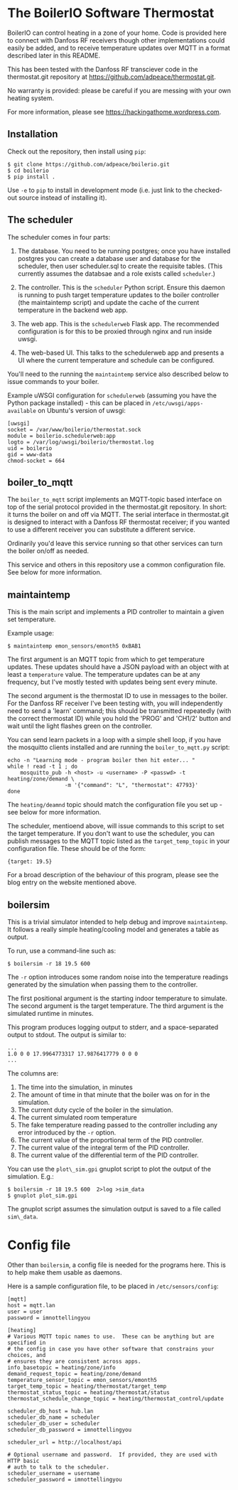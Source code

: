 # The BoilerIO Software Thermostat

BoilerIO can control heating in a zone of your home.  Code is provided here
to connect with Danfoss RF receivers though other implementations could
easily be added, and to receive temperature updates over MQTT in a format
described later in this README.

This has been tested with the Danfoss RF transciever code in the thermostat.git
repository at https://github.com/adpeace/thermostat.git.

No warranty is provided: please be careful if you are messing with your own
heating system.

For more information, please see https://hackingathome.wordpress.com.

## Installation

Check out the repository, then install using `pip`:

```
$ git clone https://github.com/adpeace/boilerio.git
$ cd boilerio
$ pip install .
```

Use `-e` to `pip` to install in development mode (i.e. just link to the
checked-out source instead of installing it).

## The scheduler

The scheduler comes in four parts:

1.  The database.  You need to be running postgres; once you have installed
postgres you can create a database user and database for the scheduler, then
user scheduler.sql to create the requisite tables.  (This currently assumes the
databsae and a role exists called `scheduler`.)

2.  The controller.  This is the `scheduler` Python script.  Ensure this
daemon is running to push target temperature updates to the boiler
controller (the maintaintemp script) and update the cache of the current
temperature in the backend web app.

3.  The web app.  This is the `schedulerweb` Flask app.  The recommended
configuration is for this to be proxied through nginx and run inside uwsgi.

4.  The web-based UI.  This talks to the schedulerweb app and presents a UI
where the current temperature and schedule can be configured.

You'll need to the running the `maintaintemp` service also described below to
issue commands to your boiler.

Example uWSGI configuration for `schedulerweb` (assuming you have the Python
package installed) - this can be placed in `/etc/uwsgi/apps-available` on
Ubuntu's version of uwsgi:

```
[uwsgi]
socket = /var/www/boilerio/thermostat.sock
module = boilerio.schedulerweb:app
logto = /var/log/uwsgi/boilerio/thermostat.log
uid = boilerio
gid = www-data
chmod-socket = 664
```

## boiler\_to\_mqtt

The `boiler_to_mqtt` script implements an MQTT-topic based interface on top
of the serial protocol provided in the thermostat.git repository.  In short: it
turns the boiler on and off via MQTT.  The serial interface in thermostat.git is
designed to interact with a Danfoss RF thermostat receiver; if you wanted to use
a different receiver you can substitute a different service.

Ordinarily you'd leave this service running so that other services can turn the
boiler on/off as needed.

This service and others in this repository use a common configuration file.  See
below for more information.

## maintaintemp

This is the main script and implements a PID controller to maintain a given set
temperature.

Example usage:

```
$ maintaintemp emon_sensors/emonth5 0xBAB1
```

The first argument is an MQTT topic from which to get temperature updates.
These updates should have a JSON payload with an object with at least a
`temperature` value.  The temperature updates can be at any frequency, but I've
mostly tested with updates being sent every minute.

The second argument is the thermostat ID to use in messages to the boiler.  For
the Danfoss RF receiver I've been testing with, you will independently need to
send a 'learn' command; this should be transmitted repeatedly (with the correct
thermostat ID) while you hold the 'PROG' and 'CH1/2' button and wait until the
light flashes green on the controller.

You can send learn packets in a loop with a simple shell loop, if you have the
mosquitto clients installed and are running the `boiler_to_mqtt.py` script:

```
echo -n "Learning mode - program boiler then hit enter... "
while ! read -t 1 ; do
    mosquitto_pub -h <host> -u <username> -P <passwd> -t heating/zone/demand \
                  -m '{"command": "L", "thermostat": 47793}'
done
```

The ```heating/deamnd``` topic should match the configuration file you set up -
see below for more information.

The scheduler, mentioend above, will issue commands to this script to set the
target temperature.  If you don't want to use the scheduler, you can publish
messages to the MQTT topic listed as the ```target_temp_topic``` in your
configuration file.  These should be of the form:

```
{target: 19.5}
```

For a broad description of the behaviour of this program, please see the blog
entry on the website mentioned above.

## boilersim

This is a trivial simulator intended to help debug and improve
`maintaintemp`.  It follows a really simple heating/cooling model and
generates a table as output.

To run, use a command-line such as:

```
$ boilersim -r 18 19.5 600
```

The `-r` option introduces some random noise into the temperature readings
generated by the simulation when passing them to the controller.

The first positional argument is the starting indoor temperature to simulate.
The second argument is the target temperature.  The third argument is
the simulated runtime in minutes.

This program produces logging output to stderr, and a space-separated output to
stdout.  The output is similar to:

```
...
1.0 0 0 17.9964773317 17.9876417779 0 0 0
...
```

The columns are:

1. The time into the simulation, in minutes
2. The amount of time in that minute that the boiler was on for in the
simulation.
3. The current duty cycle of the boiler in the simulation.
4. The current simulated room temperature
5. The fake temperature reading passed to the controller including any error
introduced by the `-r` option.
6. The current value of the proportional term of the PID controller.
7. The current value of the integral term of the PID controller.
8. The current value of the differential term of the PID controller.

You can use the `plot\_sim.gpi` gnuplot script to plot the output of the
simulation.  E.g.:

```
$ boilersim -r 18 19.5 600  2>log >sim_data
$ gnuplot plot_sim.gpi
```

The gnuplot script assumes the simulation output is saved to a file called
`sim\_data`.

# Config file

Other than `boilersim`, a config file is needed for the programs here.  This is
to help make them usable as daemons.

Here is a sample configuration file, to be placed in `/etc/sensors/config`:

```
[mqtt]
host = mqtt.lan
user = user
password = imnottellingyou

[heating]
# Various MQTT topic names to use.  These can be anything but are specified in
# the config in case you have other software that constrains your choices, and
# ensures they are consistent across apps.
info_basetopic = heating/zone/info
demand_request_topic = heating/zone/demand
temperature_sensor_topic = emon_sensors/emonth5
target_temp_topic = heating/thermostat/target_temp
thermostat_status_topic = heating/thermostat/status
thermostat_schedule_change_topic = heating/thermostat_control/update

scheduler_db_host = hub.lan
scheduler_db_name = scheduler
scheduler_db_user = scheduler
scheduler_db_password = imnottellingyou

scheduler_url = http://localhost/api

# Optional username and password.  If provided, they are used with HTTP basic
# auth to talk to the scheduler.
scheduler_username = username
scheduler_password = imnottellingyou
```
